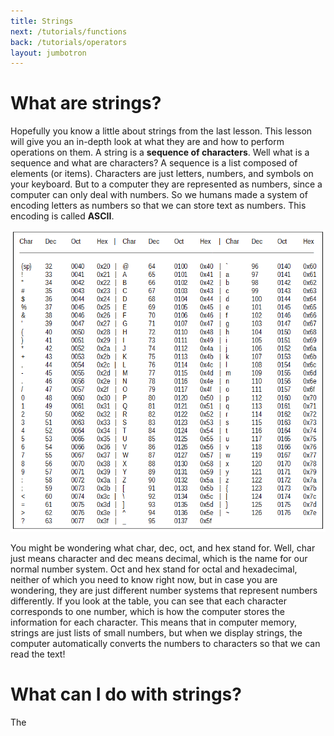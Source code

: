 ```yaml
---
title: Strings
next: /tutorials/functions
back: /tutorials/operators
layout: jumbotron
---
```


# What are strings?

Hopefully you know a little about strings from the last lesson. This lesson will give you an in-depth look at what they are and how to perform operations on them. A string is a **sequence of characters**. Well what is a sequence and what are characters? A sequence is a list composed of elements (or items). Characters are just letters, numbers, and symbols on your keyboard. But to a computer they are represented as numbers, since a computer can only deal with numbers. So we humans made a system of encoding letters as numbers so that we can store text as numbers. This encoding is called **ASCII**.

![Ascii Table](imgs/ascii_table.gif)

You might be wondering what char, dec, oct, and hex stand for. Well, char just means character and dec means decimal, which is the name for our normal number system. Oct and hex stand for octal and hexadecimal, neither of which you need to know right now, but in case you are wondering, they are just different number systems that represent numbers differently. If you look at the table, you can see that each character corresponds to one number, which is how the computer stores the information for each character. This means that in computer memory, strings are just lists of small numbers, but when we display strings, the computer automatically converts the numbers to characters so that we can read the text!

# What can I do with strings?

The 